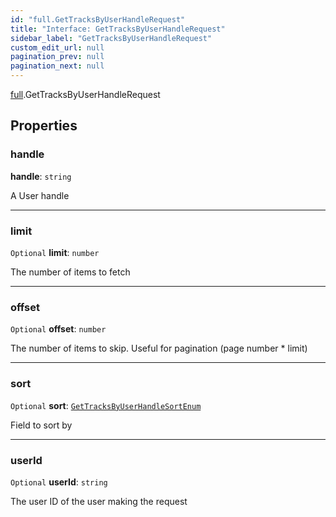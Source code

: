 ```yaml
---
id: "full.GetTracksByUserHandleRequest"
title: "Interface: GetTracksByUserHandleRequest"
sidebar_label: "GetTracksByUserHandleRequest"
custom_edit_url: null
pagination_prev: null
pagination_next: null
---
```


[full](../namespaces/full.md).GetTracksByUserHandleRequest

## Properties

### handle

 **handle**: `string`

A User handle

___

### limit

 `Optional` **limit**: `number`

The number of items to fetch

___

### offset

 `Optional` **offset**: `number`

The number of items to skip. Useful for pagination (page number * limit)

___

### sort

 `Optional` **sort**: [`GetTracksByUserHandleSortEnum`](../enums/full.GetTracksByUserHandleSortEnum.md)

Field to sort by

___

### userId

 `Optional` **userId**: `string`

The user ID of the user making the request
